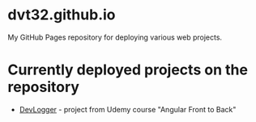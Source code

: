 # dvt32.github.io
My GitHub Pages repository for deploying various web projects.

# Currently deployed projects on the repository
- [DevLogger](https://dvt32.github.io/devlogger) - project from Udemy course "Angular Front to Back"
